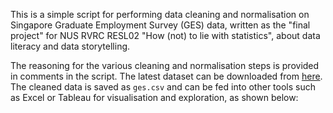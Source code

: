 This is a simple script for performing data cleaning and normalisation on Singapore Graduate Employment Survey (GES) data, written as the "final project" for NUS RVRC RESL02 "How (not) to lie with statistics", about data literacy and data storytelling.

The reasoning for the various cleaning and normalisation steps is provided in comments in the script. The latest dataset can be downloaded from [here](https://data.gov.sg/datasets/d_3c55210de27fcccda2ed0c63fdd2b352/view). The cleaned data is saved as `ges.csv` and can be fed into other tools such as Excel or Tableau for visualisation and exploration, as shown below:


